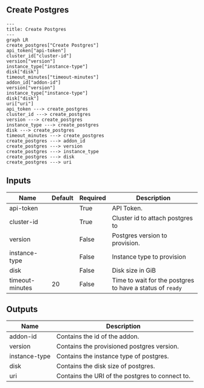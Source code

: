 ## Create Postgres

```mermaid
---
title: Create Postgres
---
graph LR
create_postgres["Create Postgres"]
api_token["api-token"]
cluster_id["cluster-id"]
version["version"]
instance_type["instance-type"]
disk["disk"]
timeout_minutes["timeout-minutes"]
addon_id["addon-id"]
version["version"]
instance_type["instance-type"]
disk["disk"]
uri["uri"]
api_token ---> create_postgres
cluster_id ---> create_postgres
version ---> create_postgres
instance_type ---> create_postgres
disk ---> create_postgres
timeout_minutes ---> create_postgres
create_postgres ---> addon_id
create_postgres ---> version
create_postgres ---> instance_type
create_postgres ---> disk
create_postgres ---> uri
```
## Inputs
| Name | Default | Required | Description |
| --- | --- | --- | --- |
| api-token |  | True | API Token. |
| cluster-id |  | True | Cluster id to attach postgres to |
| version |  | False | Postgres version to provision. |
| instance-type |  | False | Instance type to provision |
| disk |  | False | Disk size in GiB |
| timeout-minutes | 20 | False | Time to wait for the postgres to have a status of `ready` |

## Outputs
| Name | Description |
| --- | --- |
| addon-id | Contains the id of the addon. |
| version | Contains the provisioned postgres version. |
| instance-type | Contains the instance type of postgres. |
| disk | Contains the disk size of postgres. |
| uri | Contains the URI of the postgres to connect to. |

